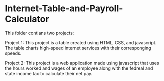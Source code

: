 # Internet-Table-and-Payroll-Calculator
This folder contians two projects:

Project 1: This project is a table created using HTML, CSS, and javascript. The table charts high-speed internet services with their corresponging speeds.

Project 2: This project is a web application made using javascript that uses the hours worked and wages of an employee along with the fedreal and state income tax to calculate their net pay.
